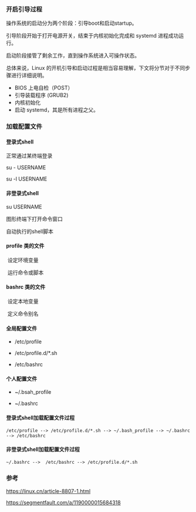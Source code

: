 ### 开启引导过程

操作系统的启动分为两个阶段：引导boot和启动startup。

引导阶段开始于打开电源开关，结束于内核初始化完成和 systemd 进程成功运行。

启动阶段接管了剩余工作，直到操作系统进入可操作状态。

总体来说，Linux 的开机引导和启动过程是相当容易理解，下文将分节对于不同步骤进行详细说明。

- BIOS 上电自检（POST）
- 引导装载程序 (GRUB2)
- 内核初始化
- 启动 systemd，其是所有进程之父。





### 加载配置文件

#### 登录式shell

正常通过某终端登录

su - USERNAME

su -l USERNAME

#### 非登录式shell

su USERNAME

图形终端下打开命令窗口

自动执行的shell脚本

#### profile 类的文件

​    设定环境变量

​    运行命令或脚本

#### bashrc 类的文件

​    设定本地变量

​    定义命令别名

#### 全局配置文件

- /etc/profile

- /etc/profile.d/*.sh
- /etc/bashrc

#### 个人配置文件

- ~/.bsah_profile

- ~/.bashrc

#### 登录式shell加载配置文件过程

```
/etc/profile --> /etc/profile.d/*.sh --> ~/.bash_profile --> ~/.bashrc --> /etc/bashrc
```

#### 非登录式shell加载配置文件过程

```
~/.bashrc -->  /etc/bashrc --> /etc/profile.d/*.sh 
```



### 参考

https://linux.cn/article-8807-1.html

https://segmentfault.com/a/1190000015684318